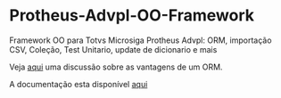# Protheus-Advpl-OO-Framework
Framework OO para Totvs Microsiga Protheus Advpl: ORM, importação CSV, Coleção, Test Unitario, update de dicionario e mais

Veja <a href="http://www.sigawarepb.com.br/frameworkDoc/Sigaware_FRAMEWORK_modelo_vantagens.pdf" target="_blank">aqui</a> uma discussão sobre as vantagens de um ORM. 

A documentação esta disponível <a href="http://www.sigawarepb.com.br/frameworkDoc" target="_blank">aqui</a>
